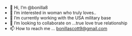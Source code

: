 - 👋 Hi, I’m @bonilla8
- 👀 I’m interested in woman who truly loves..
- 🌱 I’m currently working with the USA military base
- 💞️ I’m looking to collaborate on ...true love true relationship
- 📫 How to reach me ... bonillascott9@gmail.com

<!---
bonilla8/bonilla8 is a ✨ special ✨ repository because its `README.md` (this file) appears on your GitHub profile.
You can click the Preview link to take a look at your changes.
--->
